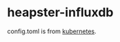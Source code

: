 # heapster-influxdb

config.toml is from [kubernetes](https://github.com/kubernetes/heapster/tree/master/influxdb).

